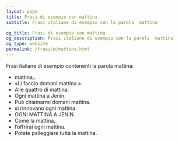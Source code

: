 ```yaml
---
layout: page
title: Frasi di esempio con mattina 
subtitle: Frasi italiane di esempio con la parola  mattina

og_title: Frasi di esempio con mattina 
og_description: Frasi italiane di esempio con la parola  mattina
og_type: website
permalink: /frasi/m/mattina.html
---
```


Frasi italiane di esempio contenenti la parola mattina:


- mattina,.
- «Li faccio domani mattina.».
- Alle quattro di mattina.
- Ogni mattina a Jenin.
- Può chiamarmi domani mattina.
- si rinnovano ogni mattina.
- OGNI MATTINA A JENIN.
- Come la mattina,.
- l’offrirai ogni mattina.
- Potete palleggiare tutta la mattina.
